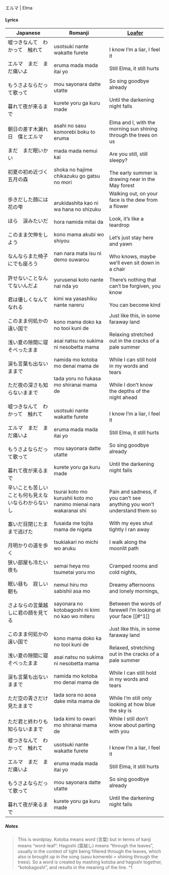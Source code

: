エルマ | Elma
#### Lyrics

| Japanese                                                                    | Romanji                                                                                                                                                                 | [Loafer](https://docs.google.com/document/d/1AYYdLls9-Q9GX0WNGIxoXgt_6Ne4jr6-bvVPd43UsGg/edit)                                                                                                                    |
| --------------------------------------------------------------------------- | ----------------------------------------------------------------------------------------------------------------------------------------------------------------------- | ----------------------------------------------------------------------------------------------------------------------------------------------------------------------------------------------------------------- |
| 嘘つきなんて　わかって　触れて<br><br>エルマ　まだ　まだ痛いよ<br><br>もうさよならだって歌って<br><br>暮れて夜が来るまで    | usotsuki nante wakatte furete<br><br>eruma mada mada itai yo<br><br>mou sayonara datte utatte<br><br>kurete yoru ga kuru made                                           | I know I’m a liar, I feel it<br><br>Still Elma, it still hurts<br><br>So sing goodbye already<br><br>Until the darkening night falls                                                                              |
| 朝日の差す木漏れ日　僕とエルマ<br><br>まだ　まだ眠いかい<br><br>初夏の初め近づく五月の森                        | asahi no sasu komorebi boku to eruma<br><br>mada mada nemui kai<br><br>shoka no hajime chikazuku go gatsu no mori                                                       | Elma and I, with the morning sun shining through the trees on us<br><br>Are you still, still sleepy?<br><br>The early summer is drawing near in the May forest                                                    |
| 歩きだした顔には花の雫<br><br>ほら　涙みたいだ<br><br>このまま欠伸をしよう<br><br>なんならまた椅子にでも座ろう         | arukidashita kao ni wa hana no shizuku<br><br>hora namida mitai da<br><br>kono mama akubi wo shiyou<br><br>nan nara mata isu ni demo suwarou                            | Walking out, on your face is the dew from a flower<br><br>Look, it’s like a teardrop<br><br>Let’s just stay here and yawn<br><br>Who knows, maybe we’ll even sit down in a chair                                  |
| 許せないことなんてないんだよ<br><br>君は優しくなんてなれる                                           | yurusenai koto nante nai nda yo<br><br>kimi wa yasashiku nante nareru                                                                                                   | There’s nothing that can’t be forgiven, you know<br><br>You can become kind                                                                                                                                       |
| このまま何処かの遠い国で<br><br>浅い夏の隙間に寝そべったまま<br><br>涙も言葉も出ないままで<br><br>ただ夜の深さも知らないままで | kono mama doko ka no tooi kuni de<br><br>asai natsu no sukima ni nesobetta mama<br><br>namida mo kotoba mo denai mama de<br><br>tada yoru no fukasa mo shiranai mama de | Just like this, in some faraway land<br><br>Relaxing stretched out in the cracks of a pale summer<br><br>While I can still hold in my words and tears<br><br>While I don’t know the depths of the night ahead     |
| 嘘つきなんて　わかって　触れて<br><br>エルマ　まだ　まだ痛いよ<br><br>もうさよならだって歌って<br><br>暮れて夜が来るまで    | usotsuki nante wakatte furete<br><br>eruma mada mada itai yo<br><br>mou sayonara datte utatte<br><br>kurete yoru ga kuru made                                           | I know I’m a liar, I feel it<br><br>Still Elma, it still hurts<br><br>So sing goodbye already<br><br>Until the darkening night falls                                                                              |
| 辛いことも苦しいことも何も見えないならわからないし<br><br>塞いだ目閉じたままで逃げた<br><br>月明かりの道を歩く             | tsurai koto mo kurushii koto mo nanimo mienai nara wakaranai shi<br><br>fusaida me tojita mama de nigeta<br><br>tsukiakari no michi wo aruku                            | Pain and sadness, if you can’t see anything you won’t understand them so<br><br>With my eyes shut tightly I ran away<br><br>I walk along the moonlit path                                                         |
| 狭い部屋も冷たい夜も<br><br>眠い昼も　寂しい朝も<br><br>さよならの言葉越しに君の顔を見てる                       | semai heya mo tsumetai yoru mo<br><br>nemui hiru mo sabishii asa mo<br><br>sayonara no kotobagoshi ni kimi no kao wo miteru                                             | Cramped rooms and cold nights,<br><br>Dreamy afternoons and lonely mornings,<br><br>Between the words of farewell I’m looking at your face [[#^1]]                                                                |
| このまま何処かの遠い国で<br><br>浅い夏の隙間に寝そべったまま<br><br>涙も言葉も出ないままで<br><br>ただ空の青さだけ見たままで  | kono mama doko ka no tooi kuni de<br><br>asai natsu no sukima ni nesobetta mama<br><br>namida mo kotoba mo denai mama de<br><br>tada sora no aosa dake mita mama de     | Just like this, in some faraway land<br><br>Relaxed, stretching out in the cracks of a pale summer<br><br>While I can still hold in my words and tears<br><br>While I’m still only looking at how blue the sky is |
| ただ君と終わりも知らないままで                                                             | tada kimi to owari mo shiranai mama de                                                                                                                                  | While I still don’t know about parting with you                                                                                                                                                                   |
| 嘘つきなんて　わかって　触れて<br><br>エルマ　まだ　まだ痛いよ<br><br>もうさよならだって歌って<br><br>暮れて夜が来るまで    | usotsuki nante wakatte furete<br><br>eruma mada mada itai yo<br><br>mou sayonara datte utatte<br><br>kurete yoru ga kuru made                                           | I know I’m a liar, I feel it<br><br>Still Elma, it still hurts<br><br>So sing goodbye already<br><br>Until the darkening night falls                                                                              |
##### Notes
>This is wordplay. Kotoba means word (言葉) but in terms of kanji means “word-leaf”. Hagoshi (葉越し) means “through the leaves”, usually in the context of light being filtered through the leaves, which also is brought up in the song (sasu komerebi = shining through the trees). So a word is created by mashing kotoba and hagoshi together, “kotobagoshi”, and results in the meaning of the line. ^1